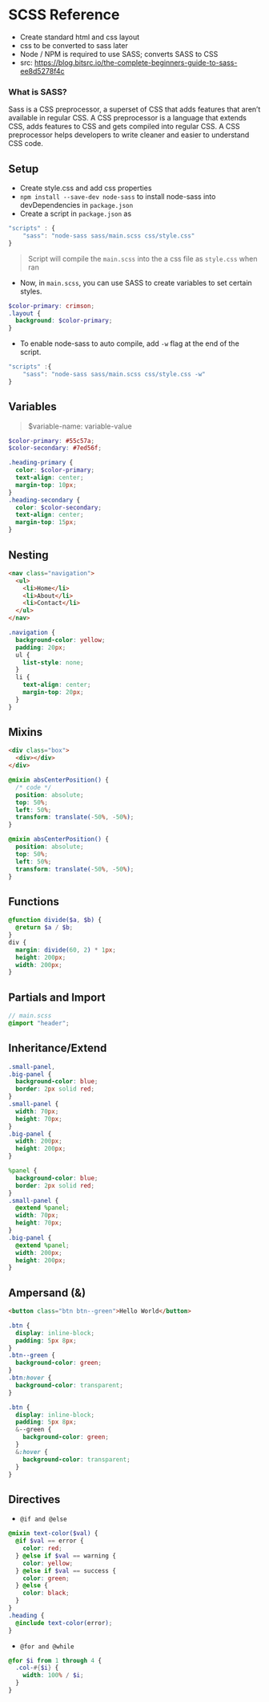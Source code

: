 # SCSS Reference

- Create standard html and css layout
- css to be converted to sass later
- Node / NPM is required to use SASS; converts SASS to CSS
- src: https://blog.bitsrc.io/the-complete-beginners-guide-to-sass-ee8d5278f4c

### What is SASS?

Sass is a CSS preprocessor, a superset of CSS that adds features that aren’t available in regular CSS.
A CSS preprocessor is a language that extends CSS, adds features to CSS and gets compiled into regular CSS. A CSS preprocessor helps developers to write cleaner and easier to understand CSS code.

## Setup

- Create style.css and add css properties
- `npm install --save-dev node-sass` to install node-sass into devDependencies in `package.json`
- Create a script in `package.json` as

```javascript
"scripts" : {
    "sass": "node-sass sass/main.scss css/style.css"
}
```

> Script will compile the `main.scss` into the a css file as `style.css` when ran

- Now, in `main.scss`, you can use SASS to create variables to set certain styles.

```scss
$color-primary: crimson;
.layout {
  background: $color-primary;
}
```

- To enable node-sass to auto compile, add `-w` flag at the end of the script.

```javascript
"scripts" :{
    "sass": "node-sass sass/main.scss css/style.css -w"
}
```

## Variables

> \$variable-name: variable-value

```scss
$color-primary: #55c57a;
$color-secondary: #7ed56f;

.heading-primary {
  color: $color-primary;
  text-align: center;
  margin-top: 10px;
}
.heading-secondary {
  color: $color-secondary;
  text-align: center;
  margin-top: 15px;
}
```

## Nesting

```html
<nav class="navigation">
  <ul>
    <li>Home</li>
    <li>About</li>
    <li>Contact</li>
  </ul>
</nav>
```

```scss
.navigation {
  background-color: yellow;
  padding: 20px;
  ul {
    list-style: none;
  }
  li {
    text-align: center;
    margin-top: 20px;
  }
}
```

## Mixins

```html
<div class="box">
  <div></div>
</div>
```

```scss
@mixin absCenterPosition() {
  /* code */
  position: absolute;
  top: 50%;
  left: 50%;
  transform: translate(-50%, -50%);
}

@mixin absCenterPosition() {
  position: absolute;
  top: 50%;
  left: 50%;
  transform: translate(-50%, -50%);
}
```

## Functions

```scss
@function divide($a, $b) {
  @return $a / $b;
}
div {
  margin: divide(60, 2) * 1px;
  height: 200px;
  width: 200px;
}
```

## Partials and Import

```scss
// main.scss
@import "header";
```

## Inheritance/Extend

```css
.small-panel,
.big-panel {
  background-color: blue;
  border: 2px solid red;
}
.small-panel {
  width: 70px;
  height: 70px;
}
.big-panel {
  width: 200px;
  height: 200px;
}
```

```scss
%panel {
  background-color: blue;
  border: 2px solid red;
}
.small-panel {
  @extend %panel;
  width: 70px;
  height: 70px;
}
.big-panel {
  @extend %panel;
  width: 200px;
  height: 200px;
}
```

## Ampersand (&)

```html
<button class="btn btn--green">Hello World</button>
```

```css
.btn {
  display: inline-block;
  padding: 5px 8px;
}
.btn--green {
  background-color: green;
}
.btn:hover {
  background-color: transparent;
}
```

```scss
.btn {
  display: inline-block;
  padding: 5px 8px;
  &--green {
    background-color: green;
  }
  &:hover {
    background-color: transparent;
  }
}
```

## Directives

- `@if and @else`

```scss
@mixin text-color($val) {
  @if $val == error {
    color: red;
  } @else if $val == warning {
    color: yellow;
  } @else if $val == success {
    color: green;
  } @else {
    color: black;
  }
}
.heading {
  @include text-color(error);
}
```

- `@for and @while`

```scss
@for $i from 1 through 4 {
  .col-#{$i} {
    width: 100% / $i;
  }
}
```
